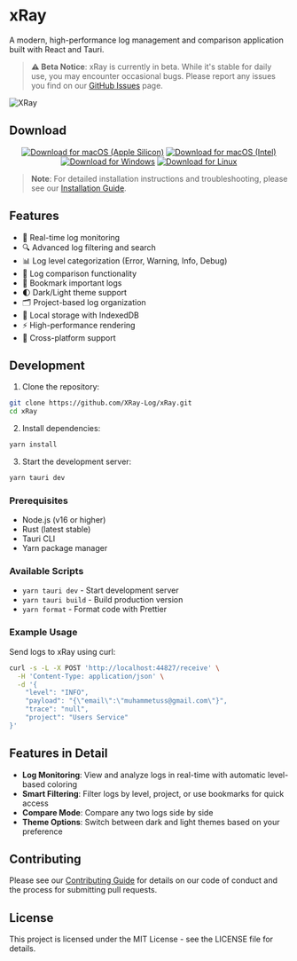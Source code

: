 # xRay

A modern, high-performance log management and comparison application built with React and Tauri.

> **⚠️ Beta Notice**: xRay is currently in beta. While it's stable for daily use, you may encounter occasional bugs. Please report any issues you find on our [GitHub Issues](https://github.com/XRay-Log/xRay/issues) page.

![XRay](https://github.com/xRay-Log/xRay/blob/main/assets/featured.jpg?raw=true)

## Download

<div align="center">

[![Download for macOS (Apple Silicon)](https://img.shields.io/badge/Download_for_macOS-M1/M2-000000?style=for-the-badge&logo=apple&logoColor=white)](https://github.com/XRay-Log/xRay/releases/latest/download/xRay_aarch64.dmg)
[![Download for macOS (Intel)](https://img.shields.io/badge/Download_for_macOS-Intel-000000?style=for-the-badge&logo=apple&logoColor=white)](https://github.com/XRay-Log/xRay/releases/latest/download/xRay_x64.dmg)
[![Download for Windows](https://img.shields.io/badge/Download_for_Windows-0078D4?style=for-the-badge&logo=windows11&logoColor=white)](https://github.com/XRay-Log/xRay/releases/latest/download/xRay_x64.msi)
[![Download for Linux](https://img.shields.io/badge/Download_for_Linux-FCC624?style=for-the-badge&logo=linux&logoColor=black)](https://github.com/XRay-Log/xRay/releases/latest/download/xRay.AppImage)

</div>

> **Note**: For detailed installation instructions and troubleshooting, please see our [Installation Guide](INSTALL.md).

## Features

- 🚀 Real-time log monitoring
- 🔍 Advanced log filtering and search
- 📊 Log level categorization (Error, Warning, Info, Debug)
- 🔄 Log comparison functionality
- 🔖 Bookmark important logs
- 🌓 Dark/Light theme support
- 🗂️ Project-based log organization
- 💾 Local storage with IndexedDB
- ⚡ High-performance rendering
- 🎯 Cross-platform support

## Development

1. Clone the repository:
```bash
git clone https://github.com/XRay-Log/xRay.git
cd xRay
```

2. Install dependencies:
```bash
yarn install
```

3. Start the development server:
```bash
yarn tauri dev
```

### Prerequisites

- Node.js (v16 or higher)
- Rust (latest stable)
- Tauri CLI
- Yarn package manager

### Available Scripts

- `yarn tauri dev` - Start development server
- `yarn tauri build` - Build production version
- `yarn format` - Format code with Prettier

### Example Usage

Send logs to xRay using curl:
```bash
curl -s -L -X POST 'http://localhost:44827/receive' \
  -H 'Content-Type: application/json' \
  -d '{
    "level": "INFO",
    "payload": "{\"email\":\"muhammetuss@gmail.com\"}",
    "trace": "null",
    "project": "Users Service"
}'
```

## Features in Detail

- **Log Monitoring**: View and analyze logs in real-time with automatic level-based coloring
- **Smart Filtering**: Filter logs by level, project, or use bookmarks for quick access
- **Compare Mode**: Compare any two logs side by side
- **Theme Options**: Switch between dark and light themes based on your preference

## Contributing

Please see our [Contributing Guide](./CONTRIBUTING.md) for details on our code of conduct and the process for submitting pull requests.

## License

This project is licensed under the MIT License - see the LICENSE file for details.